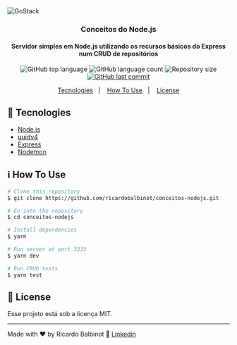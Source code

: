 <img alt="GoStack" src="https://storage.googleapis.com/golden-wind/bootcamp-gostack/header-desafios.png" />

<h3 align="center">
  Conceitos do Node.js
</h3>

<h4 align="center">
  Servidor simples em Node.js utilizando os recursos básicos do Express num CRUD de repositórios
</h4>

<p align="center">
  <img alt="GitHub top language" src="https://img.shields.io/github/languages/top/ricardobalbinot/conceitos-nodejs.svg">

  <img alt="GitHub language count" src="https://img.shields.io/github/languages/count/ricardobalbinot/conceitos-nodejs.svg">

  <img alt="Repository size" src="https://img.shields.io/github/repo-size/ricardobalbinot/conceitos-nodejs.svg">
  <a href="https://github.com/ricardobalbinot/conceitos-nodejs/commits/master">
    <img alt="GitHub last commit" src="https://img.shields.io/github/last-commit/ricardobalbinot/conceitos-nodejs.svg">
  </a>
</p>

<p align="center">
  <a href="#rocket-tecnologies">Tecnologies</a>&nbsp;&nbsp;&nbsp;|&nbsp;&nbsp;&nbsp;
  <a href="#information_source-how-to-use">How To Use</a>&nbsp;&nbsp;&nbsp;|&nbsp;&nbsp;&nbsp;
  <a href="#memo-license">License</a>
</p>

## :rocket: Tecnologies

-  [Node.js](https://nodejs.org/en/)
-  [uuidv4](https://www.npmjs.com/package/uuidv4)
-  [Express](https://expressjs.com/pt-br/)
-  [Nodemon](https://www.npmjs.com/package/nodemon)


## :information_source: How To Use

```bash
# Clone this repository
$ git clone https://github.com/ricardobalbinot/conceitos-nodejs.git

# Go into the repository
$ cd conceitos-nodejs

# Install dependencies
$ yarn

# Run server at port 3333
$ yarn dev

# Run CRUD tests
$ yarn test
```

## :memo: License

Esse projeto está sob a licença MIT.

---

Made with ♥ by Ricardo Balbinot :wave: [Linkedin](https://www.linkedin.com/in/ricardo-balbinot-290520182/)
